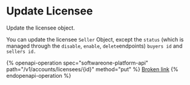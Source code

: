 # Update Licensee

Update the licensee object.

You can update the licensee `Seller` Object, except the `status` (which is managed through the `disable`, `enable`, `delete`endpoints) `buyers id` and `sellers id.`

{% openapi-operation spec="softwareone-platform-api" path="/v1/accounts/licensees/{id}" method="put" %}
[Broken link](broken-reference)
{% endopenapi-operation %}
